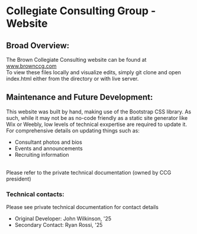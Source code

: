 # Collegiate Consulting Group - Website
## Broad Overview:
The Brown Collegiate Consulting website can be found at www.brownccg.com
<br>
To view these files locally and visualize edits, simply git clone and open index.html either from the directory or with live server.

## Maintenance and Future Development:
This website was built by hand, making use of the Bootstrap CSS library. As such, 
while it may not be as no-code friendly as a static site generator like Wix or Weebly, 
low levels of technical exxpertise are required to update it. For comprehensive details on updating things
such as:
- Consultant photos and bios
- Events and announcements
- Recruiting information
<br>
Please refer to the private technical documentation (owned by CCG president)

### Technical contacts:
Please see private technical documentation for contact details
- Original Developer: John Wilkinson, '25 
- Secondary Contact: Ryan Rossi, '25


